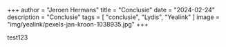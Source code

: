 +++
author = "Jeroen Hermans"
title = "Conclusie"
date = "2024-02-24"
description = "Conclusie"
tags = [
    "conclusie", "Lydis", "Yealink"
]
image = "img/yealink/pexels-jan-kroon-1038935.jpg"
+++

test123
<!--more-->

